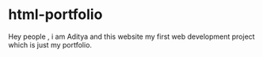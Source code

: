 # html-portfolio
Hey people , i am Aditya and this website my first web development project which is just my portfolio.

